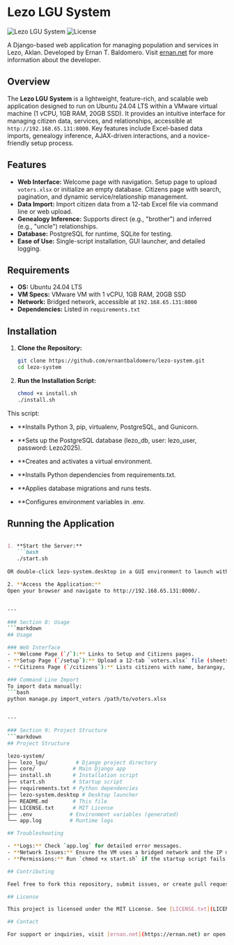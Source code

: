 # Lezo LGU System

![Lezo LGU System](https://img.shields.io/badge/Django-5.0-green.svg) ![License](https://img.shields.io/badge/License-MIT-blue.svg)

A Django-based web application for managing population and services in Lezo, Aklan. Developed by Ernan T. Baldomero. Visit [ernan.net](https://ernan.net) for more information about the developer.

## Overview

The **Lezo LGU System** is a lightweight, feature-rich, and scalable web application designed to run on Ubuntu 24.04 LTS within a VMware virtual machine (1 vCPU, 1GB RAM, 20GB SSD). It provides an intuitive interface for managing citizen data, services, and relationships, accessible at `http://192.168.65.131:8000`. Key features include Excel-based data imports, genealogy inference, AJAX-driven interactions, and a novice-friendly setup process.

## Features

- **Web Interface:** Welcome page with navigation. Setup page to upload `voters.xlsx` or initialize an empty database. Citizens page with search, pagination, and dynamic service/relationship management.
- **Data Import:** Import citizen data from a 12-tab Excel file via command line or web upload.
- **Genealogy Inference:** Supports direct (e.g., "brother") and inferred (e.g., "uncle") relationships.
- **Database:** PostgreSQL for runtime, SQLite for testing.
- **Ease of Use:** Single-script installation, GUI launcher, and detailed logging.

## Requirements

- **OS:** Ubuntu 24.04 LTS
- **VM Specs:** VMware VM with 1 vCPU, 1GB RAM, 20GB SSD
- **Network:** Bridged network, accessible at `192.168.65.131:8000`
- **Dependencies:** Listed in `requirements.txt`

## Installation

1. **Clone the Repository:**
   ```bash
   git clone https://github.com/ernantbaldomero/lezo-system.git
   cd lezo-system
   
2. **Run the Installation Script:**
   ```bash
   chmod +x install.sh
   ./install.sh


This script:
- **Installs Python 3, pip, virtualenv, PostgreSQL, and Gunicorn.

- **Sets up the PostgreSQL database (lezo_db, user: lezo_user, password: Lezo2025).

- **Creates and activates a virtual environment.

- **Installs Python dependencies from requirements.txt.

- **Applies database migrations and runs tests.

- **Configures environment variables in .env.

## Running the Application
```markdown

1. **Start the Server:**
   ```bash
   ./start.sh
   
OR double-click lezo-system.desktop in a GUI environment to launch with a terminal.

2. **Access the Application:**
Open your browser and navigate to http://192.168.65.131:8000/.


---

### Section 8: Usage
```markdown
## Usage

### Web Interface
- **Welcome Page (`/`):** Links to Setup and Citizens pages.
- **Setup Page (`/setup`):** Upload a 12-tab `voters.xlsx` file (sheets: Agcawilan, Bagto, Bugasongan, Carugdog, Cogon, Ibao, Mina, Poblacion, Silakat Nonok, Sta. Cruz, Sta. Cruz Biga-a, Tayhawan) or initialize an empty database.
- **Citizens Page (`/citizens`):** Lists citizens with name, barangay, services, and relationships. Search by name (case-insensitive). Pagination (10 per page). Add services (e.g., "AICS") or relationships (e.g., "brother") via AJAX buttons.

### Command Line Import
To import data manually:
```bash
python manage.py import_voters /path/to/voters.xlsx


---

### Section 9: Project Structure
```markdown
## Project Structure

lezo-system/
├── lezo_lgu/         # Django project directory
├── core/            # Main Django app
├── install.sh       # Installation script
├── start.sh         # Startup script
├── requirements.txt # Python dependencies
├── lezo-system.desktop # Desktop launcher
├── README.md        # This file
├── LICENSE.txt      # MIT License
├── .env            # Environment variables (generated)
└── app.log         # Runtime logs

## Troubleshooting

- **Logs:** Check `app.log` for detailed error messages.
- **Network Issues:** Ensure the VM uses a bridged network and the IP matches `192.168.65.131`.
- **Permissions:** Run `chmod +x start.sh` if the startup script fails.

## Contributing

Feel free to fork this repository, submit issues, or create pull requests. Contributions are welcome to enhance features like reporting or authentication.

## License

This project is licensed under the MIT License. See [LICENSE.txt](LICENSE.txt) for details. © 2025 Ernan T. Baldomero. All rights reserved.

## Contact

For support or inquiries, visit [ernan.net](https://ernan.net) or open an issue on this repository.






